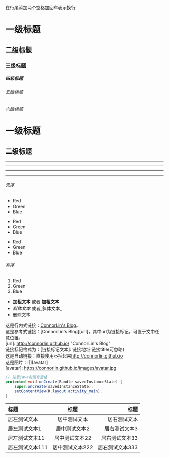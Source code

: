 在行尾添加两个空格加回车表示换行  

# 一级标题
## 二级标题
### 三级标题
##### 四级标题
###### 五级标题
###### 六级标题

一级标题
======

二级标题
----------

***
---
___

* * *

###### 无序
- Red
- Green
- Blue

* Red
* Green
* Blue

+ Red
+ Green
+ Blue

###### 有序
1. Red
2. Green
3. Blue


- **加粗文本** 或者 __加粗文本__
- *斜体文本*  或者_斜体文本_
- ~~删除文本~~


这是行内式链接：[ConnorLin's Blog](http://connorlin.github.io)。  
这是参考式链接：[ConnorLin's Blog][url]，其中url为链接标记，可置于文中任意位置。  
[url]: http://connorlin.github.io/ "ConnorLin's Blog"  
链接标记格式为：[链接标记文本]:  链接地址  链接title(可忽略)  
这是自动链接：直接使用`<>`括起来<http://connorlin.github.io>  
这是图片：![][avatar]  
[avatar]: https://connorlin.github.io/images/avatar.jpg  



``` java
// 注意java前面有空格
protected void onCreate(Bundle savedInstanceState) {
    super.onCreate(savedInstanceState);
    setContentView(R.layout.activity_main);
}
```


|标题|标题|标题|
|:---|:---:|---:|
|居左测试文本|居中测试文本|居右测试文本|
|居左测试文本1|居中测试文本2|居右测试文本3|
|居左测试文本11|居中测试文本22|居右测试文本33|
|居左测试文本111|居中测试文本222|居右测试文本333|

